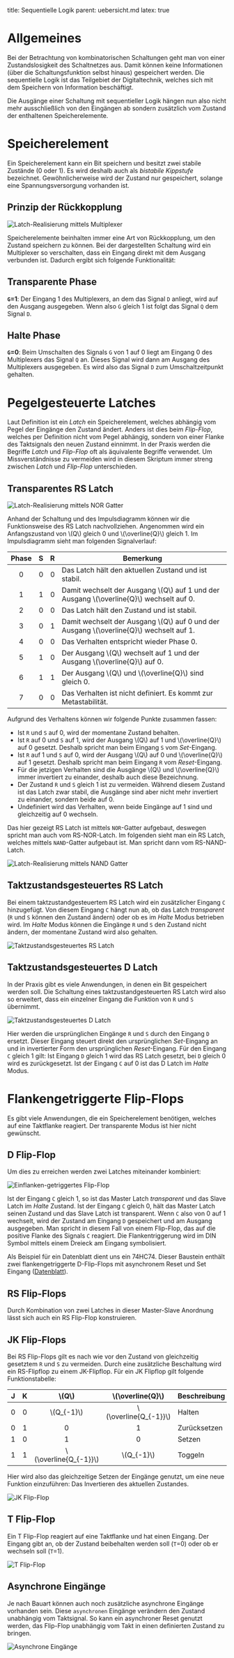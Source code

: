 title: Sequentielle Logik
parent: uebersicht.md
latex: true

# Allgemeines
Bei der Betrachtung von kombinatorischen Schaltungen geht man von einer Zustandslosigkeit des Schaltnetzes aus. Damit können keine Informationen (über die Schaltungsfunktion selbst hinaus) gespeichert werden. Die sequentielle Logik ist das Teilgebiet der Digitaltechnik, welches sich mit dem Speichern von Information beschäftigt.

Die Ausgänge einer Schaltung mit sequentieller Logik hängen nun also nicht mehr ausschließlich von den Eingängen ab sondern zusätzlich vom Zustand der enthaltenen Speicherelemente.

# Speicherelement
Ein Speicherelement kann ein Bit speichern und besitzt zwei stabile Zustände (0 oder 1). Es wird deshalb auch als *bistabile Kippstufe* bezeichnet. Gewöhnlicherweise wird der Zustand nur gespeichert, solange eine Spannungsversorgung vorhanden ist.

## Prinzip der Rückkopplung

![Latch-Realisierung mittels Multiplexer](latch_mux.svg)

Speicherelemente beinhalten immer eine Art von Rückkopplung, um den Zustand speichern zu können. Bei der dargestellten Schaltung wird ein Multiplexer so verschalten, dass ein Eingang direkt mit dem Ausgang verbunden ist. Dadurch ergibt sich folgende Funktionalität:

## Transparente Phase
**`G`=1**: Der Eingang 1 des Multiplexers, an dem das Signal `D` anliegt, wird auf den Ausgang ausgegeben. Wenn also `G` gleich 1 ist folgt das Signal `Q` dem Signal `D`.

## Halte Phase
**`G`=0**: Beim Umschalten des Signals `G` von 1 auf 0 liegt am Eingang 0 des Multiplexers das Signal `Q` an. Dieses Signal wird dann am Ausgang des Multiplexers ausgegeben. Es wird also das Signal `D` zum Umschaltzeitpunkt gehalten.

# Pegelgesteuerte Latches
Laut Definition ist ein *Latch* ein Speicherelement, welches abhängig vom Pegel der Eingänge den Zustand ändert. Anders ist dies beim *Flip-Flop*, welches per Definition nicht vom Pegel abhängig, sondern von einer Flanke des Taktsignals den neuen Zustand einnimmt. In der Praxis werden die Begriffe *Latch* und *Flip-Flop* oft als äquivalente Begriffe verwendet. Um Missverständnisse zu vermeiden wird in diesem Skriptum immer streng zwischen *Latch* und *Flip-Flop* unterschieden.

## Transparentes RS Latch

![Latch-Realisierung mittels NOR Gatter](rs_latch_nor.svg)

Anhand der Schaltung und des Impulsdiagramm können wir die Funktionsweise des RS Latch nachvollziehen. Angenommen wird ein Anfangszustand von \\(Q\\) gleich 0 und \\(\overline{Q}\\) gleich 1.
Im Impulsdiagramm sieht man folgenden Signalverlauf:

Phase|S|R|Bemerkung
:---:|:---:|:---:|-
0|0|0|Das Latch hält den aktuellen Zustand und ist stabil.
1|1|0|Damit wechselt der Ausgang \\(Q\\) auf 1 und der Ausgang \\(\overline{Q}\\) wechselt auf 0.
2|0|0|Das Latch hält den Zustand und ist stabil.
3|0|1|Damit wechselt der Ausgang \\(Q\\) auf 0 und der Ausgang \\(\overline{Q}\\) wechselt auf 1.
4|0|0|Das Verhalten entspricht wieder Phase 0.
5|1|0|Der Ausgang \\(Q\\) wechselt auf 1 und der Ausgang \\(\overline{Q}\\) auf 0.
6|1|1|Der Ausgang \\(Q\\) und \\(\overline{Q}\\) sind gleich 0.
7|0|0|Das Verhalten ist nicht definiert. Es kommt zur Metastabilität.

Aufgrund des Verhaltens können wir folgende Punkte zusammen fassen:

* Ist `R` und `S` auf 0, wird der momentane Zustand behalten.
* Ist `R` auf 0 und `S` auf 1, wird der Ausgang \\(Q\\) auf 1 und \\(\overline{Q}\\) auf 0 gesetzt. Deshalb spricht man beim Eingang `S` vom *Set*-Eingang.
* Ist `R` auf 1 und `S` auf 0, wird der Ausgang \\(Q\\) auf 0 und \\(\overline{Q}\\) auf 1 gesetzt. Deshalb spricht man beim Eingang `R` vom *Reset*-Eingang.
* Für die jetzigen Verhalten sind die Ausgänge \\(Q\\) und \\(\overline{Q}\\) immer invertiert zu einander, deshalb auch diese Bezeichnung.
* Der Zustand `R` und `S` gleich 1 ist zu vermeiden. Während diesem Zustand ist das Latch zwar stabil, die Ausgänge sind aber nicht mehr invertiert zu einander, sondern beide auf 0.
* Undefiniert wird das Verhalten, wenn beide Eingänge auf 1 sind und gleichzeitig auf 0 wechseln.

Das hier gezeigt RS Latch ist mittels `NOR`-Gatter aufgebaut, deswegen spricht man auch vom RS-NOR-Latch. Im folgenden sieht man ein RS Latch, welches mittels `NAND`-Gatter aufgebaut ist. Man spricht dann vom RS-NAND-Latch.

![Latch-Realisierung mittels NAND Gatter](rs_latch_nand.svg)

## Taktzustandsgesteuertes RS Latch

Bei einem taktzustandgesteuertem RS Latch wird ein zusätzlicher Eingang `C` hinzugefügt. Von diesem Eingang `C` hängt nun ab, ob das Latch *transparent* (`R` und `S` können den Zustand ändern) oder ob es im *Halte* Modus betrieben wird. Im *Halte* Modus können die Eingänge `R` und `S` den Zustand nicht ändern, der momentane Zustand wird also gehalten.

![Taktzustandsgesteuertes RS Latch](rs_latch_taktzustandsgesteuert.svg)

## Taktzustandsgesteuertes D Latch

In der Praxis gibt es viele Anwendungen, in denen ein Bit gespeichert werden soll. Die Schaltung eines taktzustandgesteuerten RS Latch wird also so erweitert, dass ein einzelner Eingang die Funktion von `R` und `S` übernimmt.

![Taktzustandsgesteuertes D Latch](d_latch.svg)

Hier werden die ursprünglichen Eingänge `R` und `S` durch den Eingang `D` ersetzt. Dieser Eingang steuert direkt den ursprünglichen *Set*-Eingang an und in invertierter Form den ursprünglichen *Reset*-Eingang. Für den Eingang `C` gleich 1 gilt: Ist Eingang `D` gleich 1 wird das RS Latch gesetzt, bei `D` gleich 0 wird es zurückgesetzt. Ist der Eingang `C` auf 0 ist das D Latch im *Halte* Modus.

# Flankengetriggerte Flip-Flops

Es gibt viele Anwendungen, die ein Speicherelement benötigen, welches auf eine Taktflanke reagiert. Der transparente Modus ist hier nicht gewünscht.

## D Flip-Flop
Um dies zu erreichen werden zwei Latches miteinander kombiniert:

![Einflanken-getriggertes Flip-Flop](d_flipflop.svg)

Ist der Eingang `C` gleich 1, so ist das Master Latch *transparent* und das Slave Latch im *Halte* Zustand. Ist der Eingang `C` gleich 0, hält das Master Latch seinen Zustand und das Slave Latch ist transparent. Wenn `C` also von 0 auf 1 wechselt, wird der Zustand am Eingang `D` gespeichert und am Ausgang ausgegeben. Man spricht in diesem Fall von einem Flip-Flop, das auf die positive Flanke des Signals `C` reagiert. Die Flankentriggerung wird im DIN Symbol mittels einem Dreieck am Eingang symbolisiert.

Als Beispiel für ein Datenblatt dient uns ein 74HC74. Dieser Baustein enthält zwei flankengetriggerte D-Flip-Flops mit asynchronem Reset und Set Eingang ([Datenblatt](https://assets.nexperia.com/documents/data-sheet/74HC_HCT74.pdf)).

## RS Flip-Flops
Durch Kombination von zwei Latches in dieser Master-Slave Anordnung lässt sich auch ein RS Flip-Flop konstruieren.

## JK Flip-Flops
Bei RS Flip-Flops gilt es nach wie vor den Zustand von gleichzeitig gesetztem `R` und `S` zu vermeiden. Durch eine zusätzliche Beschaltung wird ein RS-Flipflop zu einem JK-Flipflop. Für ein JK Flipflop gilt folgende Funktionstabelle:

J|K|\\(Q\\)|\\(\overline{Q}\\)|Beschreibung
:---:|:---:|:---:|:---:|-
0|0|\\(Q_{-1}\\)|\\(\overline{Q_{-1}}\\)|Halten
0|1|0|1|Zurücksetzen
1|0|1|0|Setzen
1|1|\\(\overline{Q_{-1}}\\)|\\(Q_{-1}\\)|Toggeln

Hier wird also das gleichzeitige Setzen der Eingänge genutzt, um eine neue Funktion einzuführen: Das Invertieren des aktuellen Zustandes.

![JK Flip-Flop](jk_flipflop.svg)

## T Flip-Flop
Ein T Flip-Flop reagiert auf eine Taktflanke und hat einen Eingang. Der Eingang gibt an, ob der Zustand beibehalten werden soll (`T`=0) oder ob er wechseln soll (`T`=1).

![T Flip-Flop](t_flipflop.svg)

## Asynchrone Eingänge
Je nach Bauart können auch noch zusätzliche asynchrone Eingänge vorhanden sein. Diese `asynchronen` Eingänge verändern den Zustand unabhängig vom Taktsignal. So kann ein asynchroner Reset genutzt werden, das Flip-Flop unabhängig vom Takt in einen definierten Zustand zu bringen.

![Asynchrone Eingänge](d_flipflop_async.svg)
